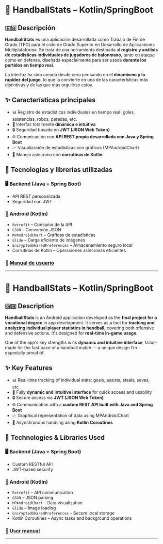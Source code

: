 # 🤾 HandballStats – Kotlin/SpringBoot

## 🇪🇸 Descripción

**HandballStats** es una aplicación desarrollada como Trabajo de Fin de Grado (TFG) para el ciclo de Grado Superior en Desarrollo de Aplicaciones Multiplataforma. Se trata de una herramienta destinada al **registro y análisis de estadísticas individuales de jugadores de balonmano**, tanto en ataque como en defensa, diseñada especialmente para ser usada **durante los partidos en tiempo real**.

La interfaz ha sido creada desde cero pensando en el **dinamismo y la rapidez del juego**, lo que la convierte en una de las características más distintivas y de las que más orgulloso estoy.

## ✨ Características principales

- 📊 Registro de estadísticas individuales en tiempo real: goles, asistencias, robos, paradas, etc.
- 🧠 Interfaz totalmente **dinámica e intuitiva**
- 🔒 Seguridad basada en **JWT (JSON Web Token)**
- 🌐 Comunicación con **API REST propia desarrollada con Java y Spring Boot**
- 📈 Visualización de estadísticas con gráficos (MPAndroidChart)
- 🔄 Manejo asíncrono con **corrutinas de Kotlin**

## 🧩 Tecnologías y librerías utilizadas

### 🖥️ Backend (Java + Spring Boot)
- API REST personalizada
- Seguridad con JWT

### 📱 Android (Kotlin)
- `Retrofit` – Consumo de la API
- `GSON` – Conversión JSON
- `MPAndroidChart` – Gráficas de estadísticas
- `Glide` – Carga eficiente de imágenes
- `EncryptedSharedPreferences` – Almacenamiento seguro local
- Corrutinas de Kotlin – Operaciones asíncronas eficientes

### 📘 [Manual de usuario](https://drive.google.com/file/d/1-3APoMtxor3bxm1bWkNlZAoMpL3l_LRn/view?usp=sharing)

---

# 🤾 HandballStats – Kotlin/SpringBoot

## 🇬🇧 Description

**HandballStats** is an Android application developed as the **final project for a vocational degree** in app development. It serves as a tool for **tracking and analyzing individual player statistics in handball**, covering both offensive and defensive actions. It's designed for **real-time in-game usage**.

One of the app's key strengths is its **dynamic and intuitive interface**, tailor-made for the fast pace of a handball match — a unique design I'm especially proud of.

## ✨ Key Features

- 📊 Real-time tracking of individual stats: goals, assists, steals, saves, etc.
- 🧠 Fully **dynamic and intuitive interface** for quick access and usability
- 🔒 Secure access via **JWT (JSON Web Token)**
- 🌐 Communication with a **custom REST API built with Java and Spring Boot**
- 📈 Graphical representation of data using MPAndroidChart
- 🔄 Asynchronous handling using **Kotlin Coroutines**

## 🧩 Technologies & Libraries Used

### 🖥️ Backend (Java + Spring Boot)
- Custom RESTful API
- JWT-based security

### 📱 Android (Kotlin)
- `Retrofit` – API communication
- `GSON` – JSON parsing
- `MPAndroidChart` – Data visualization
- `Glide` – Image loading
- `EncryptedSharedPreferences` – Secure local storage
- Kotlin Coroutines – Async tasks and background operations

### 📘 [User manual](https://drive.google.com/file/d/1-3APoMtxor3bxm1bWkNlZAoMpL3l_LRn/view?usp=sharing)
---

